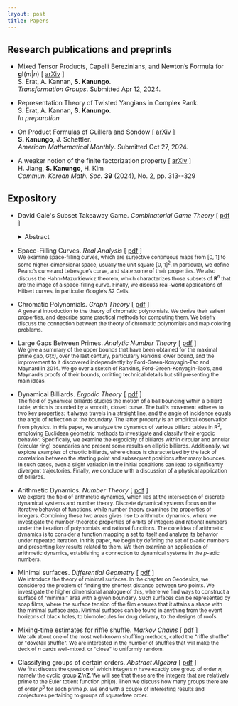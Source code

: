 ```yaml
---
layout: post
title: Papers
---
```


## Research publications and preprints

- Mixed Tensor Products, Capelli Berezinians, and Newton’s Formula for **gl**(*m*\|*n*) \[ [arXiv](https://arxiv.org/pdf/2409.02422) \] <br />
  S. Erat, A. Kannan, **S. Kanungo**. <br />
  *Transformation Groups*. Submitted Apr 12, 2024.
  
- Representation Theory of Twisted Yangians in Complex Rank.  <br />
  S. Erat, A. Kannan, **S. Kanungo**. <br />
  *In preparation*
  
- On Product Formulas of Guillera and Sondow \[ [arXiv](https://arxiv.org/pdf/2410.07534) \] <br />
  **S. Kanungo**, J. Schettler. <br />
  *American Mathematical Monthly*. Submitted Oct 27, 2024.
  
- A weaker notion of the finite factorization property \[ [arXiv](https://arxiv.org/pdf/2307.09645) \] <br />
  H. Jiang, **S. Kanungo**, H. Kim <br />
  *Commun. Korean Math. Soc.* **39** (2024), No. 2, pp. 313--329 <br />
  
## Expository 

- David Gale's Subset Takeaway Game. *Combinatorial Game Theory* \[ [pdf](http://simonrs.com/eulercircle/cgt2024/shihan-subset.pdf) \] <br>
  <details>
  <summary>Abstract</summary>
  <small>We describe the natural interpretation of the game in terms of simplicial complexes, and the binary star reduction technique that shows that Subset Takeaway is a second player win for *n* < 7. We also look at Subset Takeway played on a graph, and compute the Grundy values for complete *n*-partite graphs and all bipartite graphs.</small>
  </details>

  
- Space-Filling Curves. *Real Analysis* \[ [pdf](space-filling-curves.pdf) \] <br>
  <small>We examine space-filling curves, which are surjective continuous maps from \[0, 1\] to some higher-dimensional space, usually the unit square \[0, 1\]<sup>2</sup>. In particular, we define Peano’s curve and Lebesgue’s curve, and state some of their properties. We also discuss the Hahn-Mazurkiewicz theorem, which characterizes those subsets of **R**<sup>*n*</sup> that are the image of a space-filling curve. Finally, we discuss real-world applications of Hilbert curves, in particular Google’s S2 Cells.</small> <br>
  
- Chromatic Polynomials. *Graph Theory* \[ [pdf](chromatic-polynomials.pdf) \] <br>
  <small>A general introduction to the theory of chromatic polynomials. We derive their salient properties, and describe some practicaI methods for computing them. We briefly discuss the connection between the theory of chromatic polynomials and map coloring problems.</small> <br>
  
- Large Gaps Between Primes. *Analytic Number Theory* \[ [pdf](http://simonrs.com/eulercircle/analyticnt2024/shihan-largegaps.pdf) \] <br>
  <small>We give a summary of the upper bounds that have been obtained for the maximal prime gap, *G(x)*, over the last century, particularly Rankin’s lower bound, and the improvement to it discovered independently by Ford-Green-Konyagin-Tao and Maynard in 2014. We go over a sketch of Rankin’s, Ford-Green-Konyagin-Tao’s, and Maynard’s proofs of their bounds, omitting technical details but still presenting the main ideas.</small> <br>
   
- Dynamical Billiards. *Ergodic Theory* \[ [pdf](http://simonrs.com/eulercircle/ergodic2024/shihan-billiards.pdf) \] <br>
  <small>The field of dynamical billiards studies the motion of a ball bouncing within a billiard table, which is bounded by a smooth, closed curve. The ball's movement adheres to two key properties: it always travels in a straight line, and the angle of incidence equals the angle of reflection at the boundary. The latter property is an empirical observation from physics. In this paper, we analyze the dynamics of various billiard tables in R<sup>2</sup>, employing Euclidean geometric methods to investigate and classify their ergodic behavior. Specifically, we examine the ergodicity of billiards within circular and annular (circular ring) boundaries and present some results on elliptic billiards. Additionally, we explore examples of chaotic billiards, where chaos is characterized by the lack of correlation between the starting point and subsequent positions after many bounces. In such cases, even a slight variation in the initial conditions can lead to significantly divergent trajectories. Finally, we conclude with a discussion of a physical application of billiards.</small> <br>
  
- Arithmetic Dynamics. *Number Theory* \[ [pdf](http://simonrs.com/eulercircle/nt2023/shihan-arithdyn.pdf) \] <br>
  <small>We explore the field of arithmetic dynamics, which lies at the intersection of discrete dynamical systems and number theory. Discrete dynamical systems focus on the iterative behavior of functions, while number theory examines the properties of integers. Combining these two areas gives rise to arithmetic dynamics, where we investigate the number-theoretic properties of orbits of integers and rational numbers under the iteration of polynomials and rational functions. The core idea of arithmetic dynamics is to consider a function mapping a set to itself and analyze its behavior under repeated iteration. In this paper, we begin by defining the set of *p*-adic numbers and presenting key results related to them. We then examine an application of arithmetic dynamics, establishing a connection to dynamical systems in the *p*-adic numbers.</small> <br>
  
- Minimal surfaces. *Differential Geometry* \[ [pdf](http://simonrs.com/eulercircle/diffgeo/shihan-minimal.pdf) \] <br>
  <small>We introduce the theory of minimal surfaces. In the chapter on Geodesics, we considered the problem of finding the shortest distance between two points. We investigate the higher dimensional analogue of this, where we find ways to construct a surface of "minimal" area with a given boundary. Such surfaces can be represented by soap films, where the surface tension of the film ensures that it attains a shape with the minimal surface area. Minimal surfaces can be found in anything from the
event horizons of black holes, to biomolecules for drug delivery, to the designs of roofs.</small> <br>
  
- Mixing-time estimates for riffle shuffle. *Markov Chains* \[ [pdf](http://simonrs.com/eulercircle/markovchains/shihan-riffle.pdf) \] <br>
  <small>We talk about one of the most well-known shuffling methods, called the "riffle shuffle" or "dovetail shuffle". We are interested in the number of shuffles
that will make the deck of *n* cards well-mixed, or "close" to uniformly random.</small> <br>
  
- Classifying groups of certain orders. *Abstract Algebra* \[ [pdf](http://simonrs.com/eulercircle/algebra2020/shihan-orders.pdf) \] <br>
  <small>We first discuss the question of which integers *n* have exactly one group of order *n*, namely the cyclic group **Z**/*n***Z**. We will see that these
are the integers that are relatively prime to the Euler totient function phi(*n*). Then we discuss how many groups there are of order *p*<sup>3</sup> for each prime *p*. We
end with a couple of interesting results and conjectures pertaining to groups of squarefree order.</small> <br>
  

